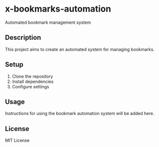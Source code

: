 # x-bookmarks-automation

Automated bookmark management system

## Description

This project aims to create an automated system for managing bookmarks.

## Setup

1. Clone the repository
2. Install dependencies
3. Configure settings

## Usage

Instructions for using the bookmark automation system will be added here.

## License

MIT License
